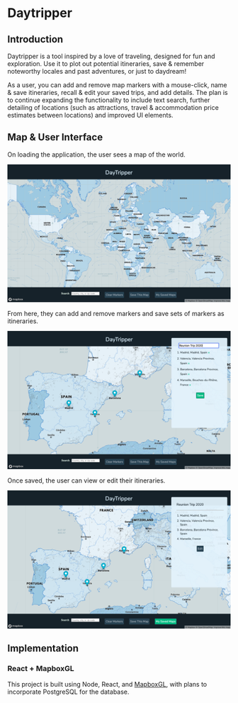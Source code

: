# Daytripper

## Introduction

Daytripper is a tool inspired by a love of traveling, designed for fun and exploration. Use it to plot out potential itineraries, save & remember noteworthy locales and past adventures, or just to daydream!

As a user, you can add and remove map markers with a mouse-click, name & save itineraries, recall & edit your saved trips, and add details. The plan is to continue expanding the functionality to include text search, further detailing of locations (such as attractions, travel & accommodation price estimates between locations) and improved UI elements.

## Map & User Interface

On loading the application, the user sees a map of the world.

![alt text](./public/images/DT_OnPageLoad.png "Blue map showing the whole world")


From here, they can add and remove markers and save sets of markers as itineraries.

![alt text](./public/images/DT_CreateItinerary.png "Blue map zoomed in on Spain with 4 markers, and a sidebar showing an editable list of the markers with corresponding place names")


Once saved, the user can view or edit their itineraries.

![alt text](./public/images/DT_SavedItinerary.png "Blue map zoomed in on Spain and France with 4 markers, and a read-only sidebar showing a list of the markers with corresponding place names")

## Implementation

### React + MapboxGL

This project is built using Node, React, and [MapboxGL](https://docs.mapbox.com/mapbox-gl-js/api/), with plans to incorporate PostgreSQL for the database.
